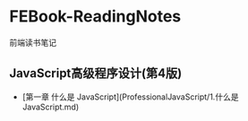 # FEBook-ReadingNotes
前端读书笔记

## JavaScript高级程序设计(第4版)
* [第一章 什么是 JavaScript](ProfessionalJavaScript/1.什么是 JavaScript.md)
